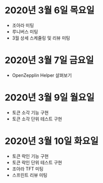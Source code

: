 
# 2020년 3월 6일 목요일

- 조아라 미팅
- 루니버스 미팅
- 3월 상세 스케쥴링 및 리뷰 미팅

# 2020년 3월 7일 금요일

- OpenZepplin Helper 살펴보기

# 2020년 3월 9일 월요일

- 토큰 소각 기능 구현
- 토큰 소각 단위 테스트 구현

# 2020년 3월 10일 화요일

- 토큰 락인 기능 구현
- 토큰 락인 단위 테스트 구현
- 조아라 TFT 미팅
- 스프린트 리뷰 미팅
